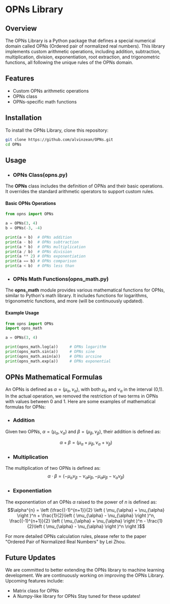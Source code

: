 # OPNs Library

## Overview

The OPNs Library is a Python package that defines a special numerical domain called OPNs (Ordered pair of normalized real numbers). This library implements custom arithmetic operations, including addition, subtraction, multiplication, division, exponentiation, root extraction, and trigonometric functions, all following the unique rules of the OPNs domain.

## Features

- Custom OPNs arithmetic operations
- OPNs class
- OPNs-specific math functions

## Installation

To install the OPNs Library, clone this repository:

```bash
git clone https://github.com/alvinzean/OPNs.git
cd OPNs
```

## Usage

- ### OPNs Class(opns.py)
The **OPNs** class includes the definition of OPNs and their basic operations. It overrides the standard arithmetic operators to support custom rules.

#### Basic OPNs Operations

```python
from opns import OPNs

a = OPNs(3, 4)
b = OPNs(-3, -4)

print(a + b)  # OPNs addition
print(a - b)  # OPNs subtraction
print(a * b)  # OPNs multiplication
print(a / b)  # OPNs division
print(a ** 2) # OPNs exponentiation
print(a == b) # OPNs comparison
print(a < b)  # OPNs less than
```

- ### OPNs Math Functions(opns_math.py)
The **opns_math** module provides various mathematical functions for OPNs, similar to Python's math library. It includes functions for logarithms, trigonometric functions, and more (will be continuously updated).

#### Example Usage

```python
from opns import OPNs
import opns_math

a = OPNs(3, 4)

print(opns_math.log(a))     # OPNs logarithm
print(opns_math.sin(a))     # OPNs sine
print(opns_math.asin(a))    # OPNs arcsine
print(opns_math.exp(a))     # OPNs exponential
```

## OPNs Mathematical Formulas

An OPNs is defined as $\alpha=(\mu_{\alpha}, \nu_{\alpha})$, with both $\mu_{\alpha}$ and $\nu_{\alpha}$ in the interval (0,1). In the actual operation, we removed the restriction of two terms in OPNs with values between 0 and 1. Here are some examples of mathematical formulas for OPNs:

- ### Addition

Given two OPNs, $\alpha=(\mu_{\alpha}, \nu_{\alpha})$ and $\beta=(\mu_{\beta}, \nu_{\beta})$, their addition is defined as:

$$\alpha+\beta=(\mu_{\alpha}+\mu_{\beta}, \nu_{\alpha}+\nu_{\beta})$$

- ### Multiplication

The multiplication of two OPNs is defined as:
$$\alpha\cdot\beta = (-\mu_{\alpha}\nu_{\beta}-\nu_{\alpha}\mu_{\beta},-\mu_{\alpha}\mu_{\beta}-\nu_{\alpha}\nu_{\beta})$$

- ### Exponentiation

The exponentiation of an OPNs $\alpha$ raised to the power of $n$ is defined as:
$$\alpha^{n} = \left (\frac{(-1)^{n+1}}{2} \left ( \mu_{\alpha} + \nu_{\alpha} \right )^n + \frac{1}{2}\left ( \mu_{\alpha} - \nu_{\alpha} \right )^n, \frac{(-1)^{n+1}}{2} \left ( \mu_{\alpha} + \nu_{\alpha} \right )^n - \frac{1}{2}\left ( \mu_{\alpha} - \nu_{\alpha} \right )^n  \right )$$

For more detailed OPNs calculation rules, please refer to the paper "Ordered Pair of Normalized Real Numbers" by Lei Zhou.

## Future Updates

We are committed to better extending the OPNs library to machine learning development. We are continuously working on improving the OPNs Library. Upcoming features include:

- Matrix class for OPNs
- A Numpy-like library for OPNs
Stay tuned for these updates!




